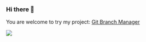 ### Hi there 👋

You are welcome to try my project: [Git Branch Manager](https://gitbranchmanager.com/)

[![](https://github.com/egor-xyz/gbm-site/blob/master/public/images/GBM_preview.png?raw=true)](#1)


<!--
**egor-xyz/egor-xyz** is a ✨ _special_ ✨ repository because its `README.md` (this file) appears on your GitHub profile.

Here are some ideas to get you started:

- 🔭 I’m currently working on ...
- 🌱 I’m currently learning ...
- 👯 I’m looking to collaborate on ...
- 🤔 I’m looking for help with ...
- 💬 Ask me about ...
- 📫 How to reach me: ...
- 😄 Pronouns: ...
- ⚡ Fun fact: ...
-->
